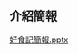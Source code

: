 ## 介紹簡報
[好食記簡報.pptx](https://github.com/god850405/undergraduate-senior-projects/files/10020337/default.pptx)


